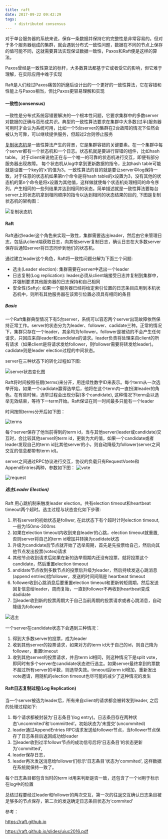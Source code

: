 ```yaml
---
title: raft
date: 2017-09-22 09:42:29
tags:
	- distributed consensus
---
```


对于单台服务器的系统来说，保存一条数据并保持它的完整性是非常容易的。但对于多个服务器组成的集群，就会遇到分布式一致性问题，数据在不同的节点上保存的值可能不同，这就需要算法实现保证数据一致性，Paxos和Raft便是这样的算法。

Paxos曾经是一致性算法的标杆，大多数算法都基于它或者受它的影响，但它难于理解，在实际应用中难于实现

Raft是人们经过Paxos痛苦的折磨后设计出的一个更好的一致性算法，它在容错和性能上与Paxos相当，但比Paxos更容易理解和实现

#### 一致性(consensus)

一致性是分布式系统容错要解决的一个根本性问题，它要求集群中的多数server对数据的正确与否形成共识。典型的一致性算法要求在集群中大多数(过半)服务器可用时才会认为系统可用，比如一个5台server的集群在2台故障的情况下任然会被认为可靠，可以继续提供服务，但超过2台则停止服务

[复制状态机](https://www.cs.cornell.edu/fbs/publications/SMSurvey.pdf)是一致性算法产生的背景，它是集群容错的关键要素。在一个集群中每个server都有一个状态机和一个日志。状态机就是要进行容错的组件，比如hash table。 对于client来说他正在与一个唯一的可靠的状态机进行交互，即便有部分服务器出现故障。 每个状态机从log中拿到更新数据的指令，比如hash table可能就是设置一个key的‘x'的值为3。一致性算法的目的就是要让server中log保持一致，对于任意的状态机如果第n个命令是将hash table的x设置为3，没有其他的状态机的第n个命令是将x设置为其他值，这样做就使每个状态机处理相同的命令序列，产生相同的一些列结果并达到相同的状态。简单描述就是一致性算法要每台server上的状态机拿到相同顺序的指令以达到相同的状态结果的目的, 下图是复制状态机的架构图：

![复制状态机](http://owo5nif4b.bkt.clouddn.com/statemachine.png)

#### Raft

Raft通过leader这个角色来实现一致性，集群需要选出leader，然后由它来管理日志，包括从client端获取日志，向其他server复制日志，确认日志在大多数server保存后通知server将日志同步到他们的状态机。

通过建立leader这个角色，Raft将一致性问题分解为下面三个问题:

* 选主(Leader election): 集群需要在server中选出一个leader
* 日志复制(Log replication): leader必须从client端接受日志并复制到集群中，并强制要求其他服务器的日志保持和自己相同
* 安全性(Safty): 如果一个服务器已经将给定索引位置的日志条目应用到本机状态机中，则所有其他服务器在该索引位置必须具有相同的条目

##### Basic

一个Raft集群典型情况下有5台server，系统可以容忍两个server出现故障依然保持正常工作。server的状态分为为leader、follower、cadidate三种。正常的情况下，集群只存在一个leader，其余均为follower。follower是被动的不会产生任何请求，只回应来自leader和candidate的请求。leader负责将处理来自client的所有请求（如果client是将请求发给follower，则follower需要将转发给leader)。cadidate则是leader election过程的中间状态。

server在三种状态下的转化过程如下图:

![server状态变化图](http://owo5nif4b.bkt.clouddn.com/serverstatesandrpc.png)

Raft将时间按照任期(terms)来分开，用连续性数字ID来表示。每个term从一次选举开始，如果一个cadidate赢得选举后，他将在这个term内一直扮演leader的角色。在有些时候，选举过程会出现分裂(多个candidate), 这种情况下term会以选举无效结束，等待下一term开始。Raft保证在同一时间最多只能有一个leader

时间按照terms分开后如下图：

![terms](http://owo5nif4b.bkt.clouddn.com/terms.png)

每个server保存了他当前得到的term id，当与其他server(leader或candidate)交互时，会比较其他server的term id，更新为大的值，如果一个candidate或者leader发现自己的term id比其他server的小，则自动降级为follower(server之间交互的信息都带有term id)。

server之间通过RPC协议进行交互，协议的负载只有RequestVoete和AppendEntries两种，参数如下图：
![vote](http://owo5nif4b.bkt.clouddn.com/vote.png)

![request](http://owo5nif4b.bkt.clouddn.com/request.png)

##### 选主Leader Election)

Raft 用心跳机制来触发leader election。共有election timeout和heartbeat timeout两个超时。选主过程与状态变化如下步骤:

1. 所有server的初始状态是follwer, 在此状态下有个超时计时election timeout, 一般为150ms-300ms
2. 如果在election timeout内收到来自leader的心跳，election timeout就重置, 否则server将自己的term id增加并转换为cadidate状态
3. 升级为candidate后节点就开始了选举周期，首先是先投票给自己，然后向其他节点发出投票(votes)请求
4. 其他节点收到请求后如果在新的选举周期内还没有投票，就将投票这个candidate，然后重置election timeout
5. andidate节点收到多数节点的投票后升级为leader，然后持续发送心跳消息(append entries)给follower，发送的时间间隔是 heartbeat timeout
6. follower收到心跳消息后要重置election timeout和更新转矩周期，然后发送回复信息给leader，周而复始，一直到follower不再收到heartbeat变成dadidate
7. 当leader收到新的投票周期大于自己当前周期的投票请求或者心跳消息，自动降级为follower

![选主](http://owo5nif4b.bkt.clouddn.com/leaderelection.png)

一个server在candidate状态下会遇到三种情况：
 
1. 得到大多数server的投票，成为leader
2. 收到其他server的投票请求，如果对方的term id大于自己的id，则自己降为follower，重置timeout
3. 收到其他server的投票请求，并且term id相同，则这种情况下是split vote，即同时有多个server在candidate状态进行选主。如果server最终拿到的票数不超过所有server的半数，则选举失效。timeout后term id增加，重新发出vote邀请，用随机的election timeout也尽可能的减少了这种情况的发生

#### Raft日志复制过程(Log Replication)

当一个server被选为leader后，所有来自client的请求都会被转发到leader, 之后的处理过程如下:

1. 每个请求都被封装为‘日志条目’(log entry)。日志条目存在两种状态‘uncommited’和‘commiitted’。初始状态为’未提交'(uncommited)
2. leader通过AppendEntries RPC请求发送给follower节点，当follower节点保存了日志条目后返回成功给leader
3. 当leader收到过半followr节点的成功信号后将‘日志条目’的状态更新为‘committed’,
4. leader保存日志，
5. leader再次发送消息给follower们标示‘日志条目'状态为‘commited', 这样数据在系统就保持一致了。

每个日志条目都包含当时的term id用来判断是否一致，还包含了一个id用于标示在log中的位置

总结过程要经过leader和follower的两次交互，第一次的往返交互确认日志条目被足够多的节点保存，第二次的发送确定日志条目状态为‘commited'

参考：

https://raft.github.io

https://raft.github.io/slides/uiuc2016.pdf